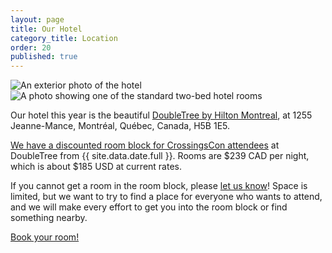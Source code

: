```yaml
---
layout: page
title: Our Hotel
category_title: Location
order: 20
published: true
---
```


<div class="row">
  <div class="col-12 col-md-6 mb-3"><img src="{{site.baseurl}}/images/doubletree1.jpg" alt="An exterior photo of the hotel"/></div>
  <div class="col-12 col-md-6 mb-3"><img src="{{site.baseurl}}/images/doubletree2.jpg" alt="A photo showing one of the standard two-bed hotel rooms"/></div>
</div>

Our hotel this year is the beautiful [DoubleTree by Hilton Montreal](https://doubletree3.hilton.com/en/hotels/quebec/doubletree-by-hilton-montreal-YMQDTDT/index.html), at 1255 Jeanne-Mance, Montréal, Québec, Canada, H5B 1E5.

<!-- We will have a discounted room block for CrossingsCon attendees at DoubleTree from {{ site.data.date.full }}. We'll update this page with a link to the booking site once that's set up, or keep an eye on our social media to get notified when it's announced! -->

[We have a discounted room block for CrossingsCon attendees](https://tinyurl.com/cc22hotel) at DoubleTree from {{ site.data.date.full }}. Rooms are $239 CAD per night, which is about $185 USD at current rates.
<!-- The room block will be open until ??? ??, 2021. -->

If you cannot get a room in the room block, please [let us know]({{site.baseurl}}/about/contact)! Space is limited, but we want to try to find a place for everyone who wants to attend, and we will make every effort to get you into the room block or find something nearby.

<p class="text-center">
  <a class="btn btn-lg btn-badge" href="https://tinyurl.com/cc22hotel" target="_blank">Book your room!</a>
</p>
